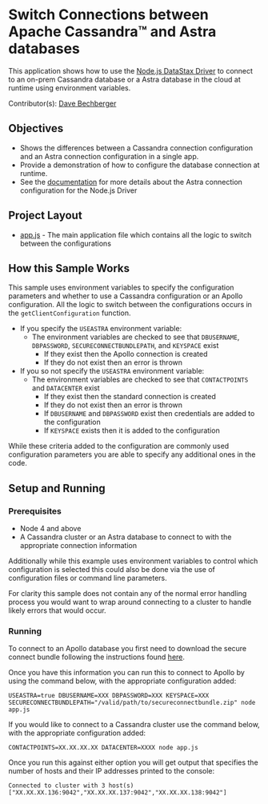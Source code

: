 # Switch Connections between Apache Cassandra™ and Astra databases
This application shows how to use the [Node.js DataStax Driver](https://docs.datastax.com/en/developer/nodejs-driver/latest) to connect to an on-prem Cassandra database or a Astra database in the cloud at runtime using environment variables.

Contributor(s): [Dave Bechberger](https://github.com/bechbd)

## Objectives
* Shows the differences between a Cassandra connection configuration and an Astra connection configuration in a single app.
* Provide a demonstration of how to configure the database connection at runtime.
* See the [documentation](https://docs.datastax.com/en/developer/nodejs-driver/latest/features/cloud/) for more details about the Astra connection configuration for the Node.js Driver

## Project Layout
* [app.js](app.js) - The main application file which contains all the logic to switch between the configurations

## How this Sample Works
This sample uses environment variables to specify the configuration parameters and whether to use a Cassandra configuration or an Apollo configuration.  All the logic to switch between the configurations occurs in the `getClientConfiguration` function.  
* If you specify the `USEASTRA` environment variable:
   	* The environment variables are checked to see that `DBUSERNAME`, `DBPASSWORD`, `SECURECONNECTBUNDLEPATH`, and `KEYSPACE` exist
		* If they exist then the Apollo connection is created
		* If they do not exist then an error is thrown
* If you so not specify the `USEASTRA` environment variable:
   	* The environment variables are checked to see that `CONTACTPOINTS` and `DATACENTER` exist
		* If they exist then the standard connection is created
		* If they do not exist then an error is thrown
		* If `DBUSERNAME` and `DBPASSWORD` exist then credentials are added to the configuration
		* If `KEYSPACE` exists then it is added to the configuration

While these criteria added to the configuration are commonly used configuration parameters you are able to specify any additional ones in the code.

## Setup and Running

### Prerequisites
* Node 4 and above
* A Cassandra cluster or an Astra database to connect to with the appropriate connection information

Additionally while this example uses environment variables to control which configuration is selected this could also be done via the use of configuration files or command line parameters.

For clarity this sample does not contain any of the normal error handling process you would want to wrap around connecting to a cluster to handle likely errors that would occur.

### Running

To connect to an Apollo database you first need to download the secure connect bundle following the instructions found [here](https://docs.datastax.com/en/landing_page/doc/landing_page/cloud.html).

Once you have this information you can run this to connect to Apollo by using the command below, with the appropriate configuration added:

`USEASTRA=true DBUSERNAME=XXX DBPASSWORD=XXX KEYSPACE=XXX SECURECONNECTBUNDLEPATH="/valid/path/to/secureconnectbundle.zip" node app.js`

If you would like to connect to a Cassandra cluster use the command below, with the appropriate configuration added:

`CONTACTPOINTS=XX.XX.XX.XX DATACENTER=XXXX node app.js`

Once you run this against either option you will get output that specifies the number of hosts and their IP addresses printed to the console:

```Connected to cluster with 3 host(s) ["XX.XX.XX.136:9042","XX.XX.XX.137:9042","XX.XX.XX.138:9042"]```
